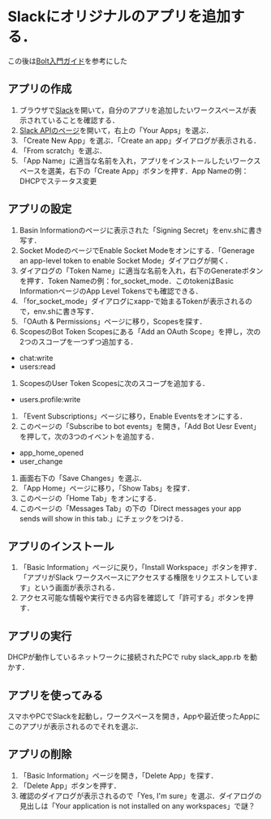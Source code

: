 # Slackにオリジナルのアプリを追加する．

この後は[Bolt入門ガイド](https://slack.dev/bolt-js/ja-jp/tutorial/getting-started)を参考にした

## アプリの作成

1. ブラウザで[Slack](https://slack.com/)を開いて，自分のアプリを追加したいワークスペースが表示されていることを確認する．
1. [Slack APIのページ](https://api.slack.com/lang/ja-jp)を開いて，右上の「Your Apps」を選ぶ．
1. 「Create New App」を選ぶ．「Create an app」ダイアログが表示される．
1. 「From scratch」を選ぶ．
1. 「App Name」に適当な名前を入れ，アプリをインストールしたいワークスペースを選美，右下の「Create App」ボタンを押す．App Nameの例：DHCPでステータス変更

## アプリの設定
1. Basin Informationのページに表示された「Signing Secret」をenv.shに書き写す．
1. Socket ModeのページでEnable Socket Modeをオンにする．「Generage an app-level token to enable Socket Mode」ダイアログが開く．
1. ダイアログの「Token Name」に適当な名前を入れ，右下のGenerateボタンを押す．Token Nameの例：for_socket_mode．このtokenはBasic InformationページのApp Level Tokensでも確認できる．
1. 「for_socket_mode」ダイアログにxapp-で始まるTokenが表示されるので，env.shに書き写す．
1. 「OAuth & Permissions」ページに移り，Scopesを探す．
1. ScopesのBot Token Scopesにある「Add an OAuth Scope」を押し，次の2つのスコープを一つずつ追加する．
  - chat:write
  - users:read
1. ScopesのUser Token Scopesに次のスコープを追加する．
  - users.profile:write
1. 「Event Subscriptions」ページに移り，Enable Eventsをオンにする．
1. このページの「Subscribe to bot events」を開き，「Add Bot Uesr Event」を押して，次の3つのイベントを追加する．
  - app_home_opened
  - user_change
1. 画面右下の「Save Changes」を選ぶ．
1. 「App Home」ページに移り，「Show Tabs」を探す．
1. このページの「Home Tab」をオンにする．
1. このページの「Messages Tab」の下の「Direct messages your app sends will show in this tab.」にチェックをつける．

## アプリのインストール
1. 「Basic Information」ページに戻り，「Install Workspace」ボタンを押す．「アプリがSlack ワークスペースにアクセスする権限をリクエストしています」という画面が表示される．
1. アクセス可能な情報や実行できる内容を確認して「許可する」ボタンを押す．

## アプリの実行
DHCPが動作しているネットワークに接続されたPCで ruby slack_app.rb を動かす．

## アプリを使ってみる
スマホやPCでSlackを起動し，ワークスペースを開き，Appや最近使ったAppにこのアプリが表示されるのでそれを選ぶ．

## アプリの削除
1. 「Basic Information」ページを開き，「Delete App」を探す．
1. 「Delete App」ボタンを押す．
1. 確認のダイアログが表示されるので「Yes, I'm sure」を選ぶ．ダイアログの見出しは「Your application is not installed on any workspaces」で謎？
